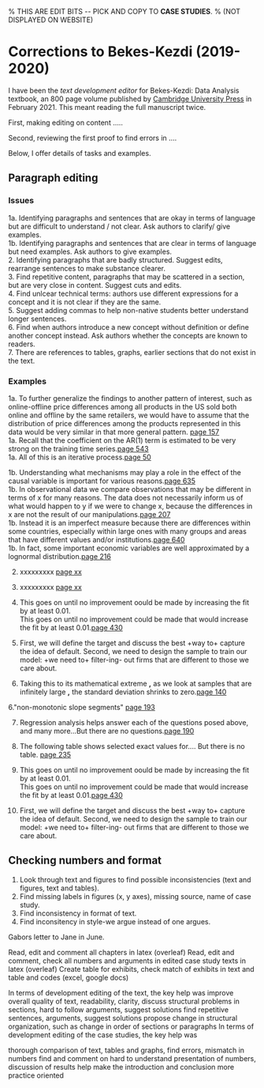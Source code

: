 
% THIS ARE EDIT BITS -- PICK AND COPY TO **CASE STUDIES**. 
% (NOT DISPLAYED ON WEBSITE)

# Corrections to Bekes-Kezdi (2019-2020)

I have been the *text development editor* for Bekes-Kezdi: Data Analysis textbook, an 800 page volume published by [Cambridge University Press]() in February 2021. This meant reading the full manuscript twice. 

First, making editing on content .....

Second, reviewing the first proof to find errors in ....

Below, I offer details of tasks and examples. 



## Paragraph editing

### Issues
1a. Identifying paragraphs and sentences that are okay in terms of language but are difficult to understand / not clear. Ask authors to clarify/ give examples.   
1b. Identifying paragraphs and sentences that are clear in terms of language but need examples. Ask authors to give examples.   
2. Identifying paragraphs that are badly structured. Suggest edits, rearrange sentences to make substance clearer.  
3. Find repetitive content, paragraphs that may be scattered in a section, but are very close in content. Suggest cuts and edits.   
4. Find unlcear technical terms: authors use different expressions for a concept and it is not clear if they are the same.  
5. Suggest adding commas to help non-native students better understand longer sentences.  
6. Find when authors introduce a new concept without definition or define another concept instead. Ask authors whether the concepts are known to readers.  
7. There are references to tables, graphs, earlier sections that do not exist in the text.

### Examples
1a. To further generalize the findings to another pattern of interest, such as online-offline price differences among all products in the US sold both online and offline by the same retailers, we would have to assume that the distribution of price differences among the products represented in this data would be very similar in that more general pattern. [page 157](/scans/e1.png)  
1a. Recall that the coefficient on the AR(1) term is estimated to be very strong on the training time series.[page 543](/scans/e1.png)   
1a. All of this is an iterative process.[page 50](/scans/e1.png)   


1b. Understanding what mechanisms may play a role in the effect of the causal variable is important for various reasons.[page 635](/scans/e1.png)   
1b. In observational data we compare observations that may be different in terms of x for many reasons. The data does not necessarily inform us of what would happen to y if we were to change x, because the differences in x are not the result of our manipulations.[page 207](/scans/e1.png)  
1b. Instead it is an imperfect measure because there are differences within some countries, especially within large ones with many groups and areas that have different values and/or institutions.[page 640](/scans/e1.png)      
1b. In fact, some important economic variables are well approximated by a lognormal distribution.[page 216](/scans/e1.png)  


2. xxxxxxxxx [page xx](/scans/e1.png)  
3. xxxxxxxxx [page xx](/scans/e1.png)  

 7. This goes on until no improvement oould be made by increasing the fit by at least 0.01.    
This goes on until no improvement could be made that would increase the fit by at least 0.01.[page 430](/scans/e1.png)
8. First, we will define the target and discuss the best +way to+ capture the idea of default. Second, we need to design the sample to train our model: +we need to+ filter-ing- out firms that are different to those we care about. 

5. Taking this to its mathematical extreme **,** as we look at samples that are infinitely large **,** the standard deviation shrinks to zero.[page 140](/scans/e1.png)  

6."non-monotonic slope segments" [page 193](/scans/e1.png)  

7. Regression analysis helps answer each of the questions posed above, and many more...But there are no questions.[page 190](/scans/e1.png)  
7. The following table shows selected exact values for.... But there is no table. [page 235](/scans/e1.png)  

7. This goes on until no improvement oould be made by increasing the fit by at least 0.01.    
This goes on until no improvement could be made that would increase the fit by at least 0.01.[page 430](/scans/e1.png)  

8. First, we will define the target and discuss the best +way to+ capture the idea of default. Second, we need to design the sample to train our model: +we need to+ filter-ing- out firms that are different to those we care about. 


## Checking numbers and format
1. Look through text and figures to find possible inconsistencies (text and figures, text and tables).  
2. Find missing labels in figures (x, y axes), missing source, name of case study. 
3. Find inconsistency in format of text. 
4. Find inconsitency in style-we argue instead of one argues.   



Gabors letter to Jane in June. 

Read, edit and comment all chapters in latex (overleaf)
Read, edit and comment, check all numbers and arguments in edited case study texts in latex (overleaf)
Create table for exhibits, check match of exhibits in text and table and codes (excel, google docs)

In terms of development editing of the text, the key help was
improve overall quality of text, readability, clarity, 
discuss structural problems in sections, hard to follow arguments, suggest solutions
find repetitive sentences, arguments, suggest solutions
propose change in structural organization, such as change in order of sections or paragraphs
In terms of development editing of the case studies, the key help was

thorough comparison of text, tables and graphs, find errors, mismatch in numbers
find and comment on hard to understand presentation of numbers, discussion of results
help make the introduction and conclusion more practice oriented